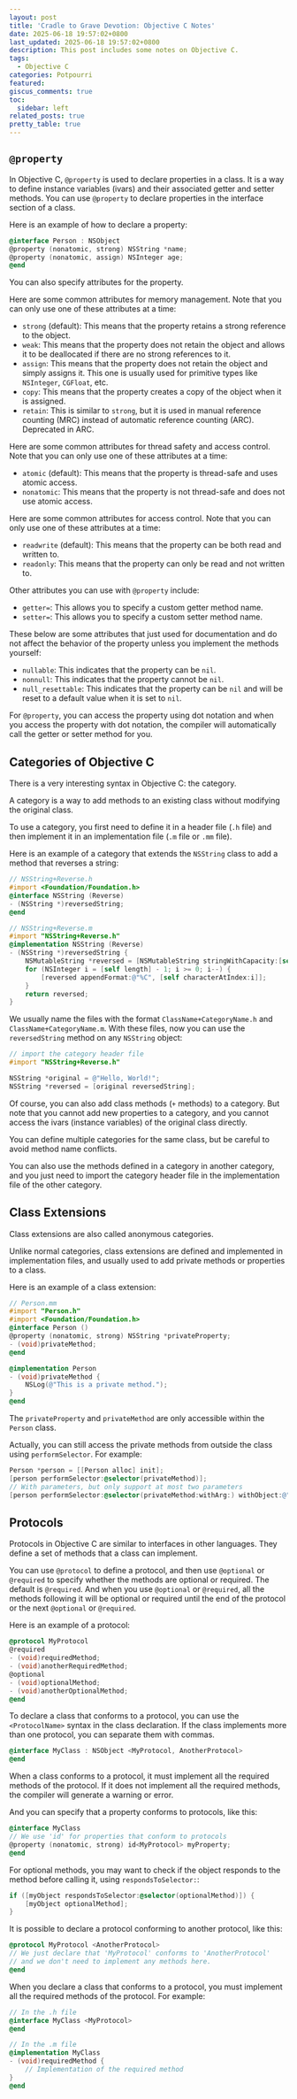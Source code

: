```yaml
---
layout: post
title: 'Cradle to Grave Devotion: Objective C Notes'
date: 2025-06-18 19:57:02+0800
last_updated: 2025-06-18 19:57:02+0800
description: This post includes some notes on Objective C.
tags:
  - Objective C
categories: Potpourri
featured:
giscus_comments: true
toc:
  sidebar: left
related_posts: true
pretty_table: true
---
```


## `@property`

In Objective C, `@property` is used to declare properties in a class.
It is a way to define instance variables (ivars) and their associated getter and setter methods.
You can use `@property` to declare properties in the interface section of a class.

Here is an example of how to declare a property:

```objective-c
@interface Person : NSObject
@property (nonatomic, strong) NSString *name;
@property (nonatomic, assign) NSInteger age;
@end
```

You can also specify attributes for the property.

Here are some common attributes for memory management.
Note that you can only use one of these attributes at a time:

* `strong` (default): This means that the property retains a strong reference to the object.
* `weak`: This means that the property does not retain the object and allows it to be deallocated
if there are no strong references to it.
* `assign`: This means that the property does not retain the object and simply assigns it.
This one is usually used for primitive types like `NSInteger`, `CGFloat`, etc.
* `copy`: This means that the property creates a copy of the object when it is assigned.
* `retain`: This is similar to `strong`, but it is used in manual reference counting (MRC)
instead of automatic reference counting (ARC). Deprecated in ARC.

Here are some common attributes for thread safety and access control.
Note that you can only use one of these attributes at a time:

* `atomic` (default): This means that the property is thread-safe and uses atomic access.
* `nonatomic`: This means that the property is not thread-safe and does not use atomic access.

Here are some common attributes for access control.
Note that you can only use one of these attributes at a time:

* `readwrite` (default): This means that the property can be both read and written to.
* `readonly`: This means that the property can only be read and not written to.

Other attributes you can use with `@property` include:

* `getter=`: This allows you to specify a custom getter method name.
* `setter=`: This allows you to specify a custom setter method name.

These below are some attributes that just used for documentation and
do not affect the behavior of the property unless you implement the methods yourself:

* `nullable`: This indicates that the property can be `nil`.
* `nonnull`: This indicates that the property cannot be `nil`.
* `null_resettable`: This indicates that the property can be `nil`
and will be reset to a default value when it is set to `nil`.

For `@property`, you can access the property using dot notation and when you access the property
with dot notation, the compiler will automatically call the getter or setter method for you.

## Categories of Objective C

There is a very interesting syntax in Objective C: the category.

A category is a way to add methods to an existing class without modifying the original class.

To use a category, you first need to define it in a header file (`.h` file)
and then implement it in an implementation file (`.m` file or `.mm` file).

Here is an example of a category that extends the `NSString`
class to add a method that reverses a string:

```objective-c
// NSString+Reverse.h
#import <Foundation/Foundation.h>
@interface NSString (Reverse)
- (NSString *)reversedString;
@end

// NSString+Reverse.m
#import "NSString+Reverse.h"
@implementation NSString (Reverse)
- (NSString *)reversedString {
    NSMutableString *reversed = [NSMutableString stringWithCapacity:[self length]];
    for (NSInteger i = [self length] - 1; i >= 0; i--) {
        [reversed appendFormat:@"%C", [self characterAtIndex:i]];
    }
    return reversed;
}
```

We usually name the files with the format `ClassName+CategoryName.h` and `ClassName+CategoryName.m`.
With these files, now you can use the `reversedString` method on any `NSString` object:

```objective-c
// import the category header file
#import "NSString+Reverse.h"

NSString *original = @"Hello, World!";
NSString *reversed = [original reversedString];
```

Of course, you can also add class methods (`+` methods) to a category.
But note that you cannot add new properties to a category,
and you cannot access the ivars (instance variables) of the original class directly.

You can define multiple categories for the same class,
but be careful to avoid method name conflicts.

You can also use the methods defined in a category in another category,
and you just need to import the category header file
in the implementation file of the other category.

## Class Extensions

Class extensions are also called anonymous categories.

Unlike normal categories,
class extensions are defined and implemented in implementation files,
and usually used to add private methods or properties to a class.

Here is an example of a class extension:

```objective-c
// Person.mm
#import "Person.h"
#import <Foundation/Foundation.h>
@interface Person ()
@property (nonatomic, strong) NSString *privateProperty;
- (void)privateMethod;
@end

@implementation Person
- (void)privateMethod {
    NSLog(@"This is a private method.");
}
@end

```

The `privateProperty` and `privateMethod` are only accessible within the `Person` class.

Actually, you can still access the private methods
from outside the class using `performSelector`. For example:

```objective-c
Person *person = [[Person alloc] init];
[person performSelector:@selector(privateMethod)];
// With parameters, but only support at most two parameters
[person performSelector:@selector(privateMethod:withArg:) withObject:@"arg1" withObject:@"arg2"];
```

## Protocols

Protocols in Objective C are similar to interfaces in other languages.
They define a set of methods that a class can implement.

You can use `@protocol` to define a protocol,
and then use `@optional` or `@required` to specify whether the methods are optional or required.
The default is `@required`. And when you use `@optional` or `@required`,
all the methods following it will be optional or required until the end of the protocol
or the next `@optional` or `@required`.

Here is an example of a protocol:

```objective-c
@protocol MyProtocol
@required
- (void)requiredMethod;
- (void)anotherRequiredMethod;
@optional
- (void)optionalMethod;
- (void)anotherOptionalMethod;
@end
```

To declare a class that conforms to a protocol,
you can use the `<ProtocolName>` syntax in the class declaration.
If the class implements more than one protocol,
you can separate them with commas.

```objective-c
@interface MyClass : NSObject <MyProtocol, AnotherProtocol>
@end
```

When a class conforms to a protocol,
it must implement all the required methods of the protocol.
If it does not implement all the required methods,
the compiler will generate a warning or error.

And you can specify that a property conforms to protocols,
like this:

```objective-c
@interface MyClass
// We use 'id' for properties that conform to protocols
@property (nonatomic, strong) id<MyProtocol> myProperty;
@end
```

For optional methods, you may want to check if the object responds to the method
before calling it, using `respondsToSelector:`:

```objective-c
if ([myObject respondsToSelector:@selector(optionalMethod)]) {
    [myObject optionalMethod];
}
```

It is possible to declare a protocol conforming to another protocol,
like this:

```objective-c
@protocol MyProtocol <AnotherProtocol>
// We just declare that 'MyProtocol' conforms to 'AnotherProtocol'
// and we don't need to implement any methods here.
@end
```

When you declare a class that conforms to a protocol,
you must implement all the required methods of the protocol. For example:

```objective-c
// In the .h file
@interface MyClass <MyProtocol>
@end

// In the .m file
@implementation MyClass
- (void)requiredMethod {
    // Implementation of the required method
}
@end
```
